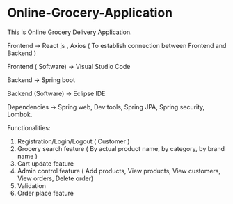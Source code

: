 # Online-Grocery-Application
This is Online Grocery Delivery Application.

Frontend -> React js , Axios ( To establish connection between Frontend and Backend )

Frontend ( Software) -> Visual Studio Code

Backend -> Spring boot 

Backend (Software) ->  Eclipse IDE 

Dependencies -> Spring web, Dev tools, Spring JPA, Spring security, Lombok.

Functionalities: 

1) Registration/Login/Logout ( Customer )
2) Grocery search feature ( By actual product name, by category, by brand name )
3) Cart update feature
4) Admin control feature ( Add products, View products, View customers, View orders, Delete order)
5) Validation
6) Order place feature

